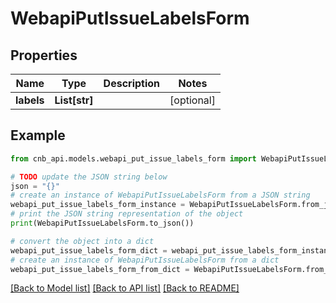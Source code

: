 # WebapiPutIssueLabelsForm


## Properties

Name | Type | Description | Notes
------------ | ------------- | ------------- | -------------
**labels** | **List[str]** |  | [optional] 

## Example

```python
from cnb_api.models.webapi_put_issue_labels_form import WebapiPutIssueLabelsForm

# TODO update the JSON string below
json = "{}"
# create an instance of WebapiPutIssueLabelsForm from a JSON string
webapi_put_issue_labels_form_instance = WebapiPutIssueLabelsForm.from_json(json)
# print the JSON string representation of the object
print(WebapiPutIssueLabelsForm.to_json())

# convert the object into a dict
webapi_put_issue_labels_form_dict = webapi_put_issue_labels_form_instance.to_dict()
# create an instance of WebapiPutIssueLabelsForm from a dict
webapi_put_issue_labels_form_from_dict = WebapiPutIssueLabelsForm.from_dict(webapi_put_issue_labels_form_dict)
```
[[Back to Model list]](../README.md#documentation-for-models) [[Back to API list]](../README.md#documentation-for-api-endpoints) [[Back to README]](../README.md)


